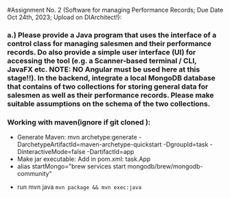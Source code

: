 
#Assignment No. 2 (Software for managing Performance Records; Due Date Oct 24th, 2023; Upload on DIArchitect!):


### a.) Please provide a Java program that uses the interface of a control class for managing salesmen and their performance records. Do also provide a simple user interface (UI) for accessing the tool (e.g. a Scanner-based terminal / CLI, JavaFX etc. NOTE: NO Angular must be used here at this stage!!). In the backend, integrate a local MongoDB database that contains of two collections for storing general data for salesmen as well as their performance records. Please make suitable assumptions on the schema of the two collections.



### Working with maven(ignore if git cloned ): 
- Generate Maven:
  mvn archetype:generate -DarchetypeArtifactId=maven-archetype-quickstart -DgroupId=task -DinteractiveMode=false -DartifactId=app      
- Make jar executable:
  Add in pom.xml: <mainClass>task.App</mainClass>
- alias startMongo="brew services start mongodb/brew/mongodb-community"

[//]: # (- Change port: &#40;Before http://dominik.local:27017 == http://localhost:27017&#41;)

[//]: # (- - edit: /opt/homebrew/etc/mongod.conf Add port:1993 in net:   )

[//]: # (```)

[//]: # (  net:)

[//]: # (    port: 1993   )

[//]: # (    ```)
    
- run mvn java
  `mvn package && mvn exec:java` 
